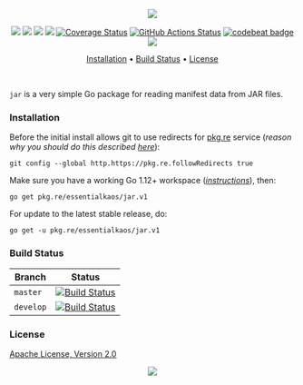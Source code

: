 <p align="center"><a href="#readme"><img src="https://gh.kaos.st/go-jar.svg"/></a></p>

<p align="center">
  <a href="https://pkg.go.dev/github.com/essentialkaos/jar"><img src="https://pkg.go.dev/badge/github.com/essentialkaos/jar"></a>
  <a href="https://goreportcard.com/report/github.com/essentialkaos/jar"><img src="https://goreportcard.com/badge/github.com/essentialkaos/jar"></a>
  <a href="https://travis-ci.com/essentialkaos/jar"><img src="https://travis-ci.com/essentialkaos/jar.svg"></a>
  <a href="https://github.com/essentialkaos/jar/actions?query=workflow%3ACodeQL"><img src="https://github.com/essentialkaos/jar/workflows/CodeQL/badge.svg" /></a>
  <a href="https://coveralls.io/github/essentialkaos/jar?branch=master"><img src="https://coveralls.io/repos/github/essentialkaos/jar/badge.svg?branch=master" alt="Coverage Status" /></a>
  <a href="https://github.com/essentialkaos/jar/actions"><img src="https://github.com/essentialkaos/jar/workflows/Go/badge.svg" alt="GitHub Actions Status" /></a>
  <a href="https://codebeat.co/projects/github-com-essentialkaos-jar-master"><img alt="codebeat badge" src="https://codebeat.co/badges/ca62b3ee-901f-4410-9a0d-bca2d071b95d" /></a>
  <a href="#license"><img src="https://gh.kaos.st/apache2.svg"></a>
</p>

<p align="center"><a href="#installation">Installation</a> • <a href="#build-status">Build Status</a> • <a href="#license">License</a></p>

<br/>

`jar` is a very simple Go package for reading manifest data from JAR files.

### Installation

Before the initial install allows git to use redirects for [pkg.re](https://github.com/essentialkaos/pkgre) service (_reason why you should do this described [here](https://github.com/essentialkaos/pkgre#git-support)_):

```
git config --global http.https://pkg.re.followRedirects true
```

Make sure you have a working Go 1.12+ workspace (_[instructions](https://golang.org/doc/install)_), then:

```
go get pkg.re/essentialkaos/jar.v1
```

For update to the latest stable release, do:

```
go get -u pkg.re/essentialkaos/jar.v1
```

### Build Status

| Branch | Status |
|--------|--------|
| `master` | [![Build Status](https://travis-ci.com/essentialkaos/jar.svg?branch=master)](https://travis-ci.com/essentialkaos/jar) |
| `develop` | [![Build Status](https://travis-ci.com/essentialkaos/jar.svg?branch=develop)](https://travis-ci.com/essentialkaos/jar) |

### License

[Apache License, Version 2.0](http://www.apache.org/licenses/LICENSE-2.0)

<p align="center"><a href="https://essentialkaos.com"><img src="https://gh.kaos.st/ekgh.svg"/></a></p>
